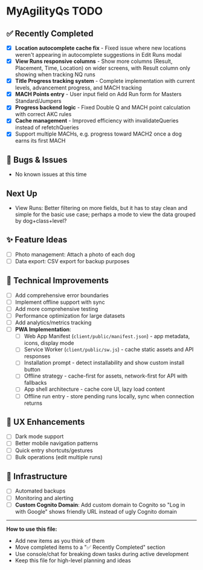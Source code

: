 # MyAgilityQs TODO

## ✅ Recently Completed

- [x] **Location autocomplete cache fix** - Fixed issue where new locations weren't appearing in autocomplete suggestions in Edit Runs modal
- [x] **View Runs responsive columns** - Show more columns (Result, Placement, Time, Location) on wider screens, with Result column only showing when tracking NQ runs
- [x] **Title Progress tracking system** - Complete implementation with current levels, advancement progress, and MACH tracking
- [x] **MACH Points entry** - User input field on Add Run form for Masters Standard/Jumpers
- [x] **Progress backend logic** - Fixed Double Q and MACH point calculation with correct AKC rules
- [x] **Cache management** - Improved efficiency with invalidateQueries instead of refetchQueries
- [x] Support multiple MACHs, e.g. progress toward MACH2 once a dog earns its first MACH

## 🐛 Bugs & Issues

- No known issues at this time

## Next Up

- View Runs: Better filtering on more fields, but it has to stay clean and simple for the basic use case; perhaps a mode to view the data grouped by dog+class+level?

## ✨ Feature Ideas

- [ ] Photo management: Attach a photo of each dog
- [ ] Data export: CSV export for backup purposes

## 🔧 Technical Improvements

- [ ] Add comprehensive error boundaries
- [ ] Implement offline support with sync
- [ ] Add more comprehensive testing
- [ ] Performance optimization for large datasets
- [ ] Add analytics/metrics tracking
- [ ] **PWA Implementation**:
  - [ ] Web App Manifest (`client/public/manifest.json`) - app metadata, icons, display mode
  - [ ] Service Worker (`client/public/sw.js`) - cache static assets and API responses
  - [ ] Installation prompt - detect installability and show custom install button
  - [ ] Offline strategy - cache-first for assets, network-first for API with fallbacks
  - [ ] App shell architecture - cache core UI, lazy load content
  - [ ] Offline run entry - store pending runs locally, sync when connection returns

## 📱 UX Enhancements

- [ ] Dark mode support
- [ ] Better mobile navigation patterns
- [ ] Quick entry shortcuts/gestures
- [ ] Bulk operations (edit multiple runs)

## 🚀 Infrastructure

- [ ] Automated backups
- [ ] Monitoring and alerting
- [ ] **Custom Cognito Domain**: Add custom domain to Cognito so "Log in with Google" shows friendly URL instead of ugly Cognito domain

---

**How to use this file:**

- Add new items as you think of them
- Move completed items to a "✅ Recently Completed" section
- Use console/chat for breaking down tasks during active development
- Keep this file for high-level planning and ideas
